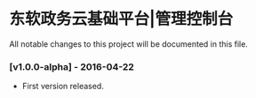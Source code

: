 # 东软政务云基础平台|管理控制台

All notable changes to this project will be documented in this file.

### [v1.0.0-alpha] - 2016-04-22

- First version released.